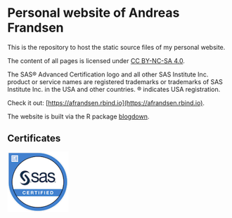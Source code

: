 # Personal website of Andreas Frandsen

This is the repository to host the static source files of my personal website.

The content of all pages is licensed under [CC BY-NC-SA 4.0](https://creativecommons.org/licenses/by-nc-sa/4.0/).

The SAS® Advanced Certification logo and all other SAS Institute Inc. product or service names are registered trademarks or trademarks of SAS Institute Inc. in the USA and other countries. ® indicates USA registration.

Check it out: [https://afrandsen.rbind.io](https://afrandsen.rbind.io).

The website is built via the R package [blogdown](https://github.com/rstudio/blogdown).

## Certificates

<a href='https://www.credly.com/badges/a6ddfcf3-b918-4fc5-b94b-8392a1da1bf6/public_url'><img src='static/images/sas-certified-specialist-base-programming-using-sas-9-4.png' align="left" height="138.5" title="SAS® Certified Professional: Advanced Programming Using SAS 9.4" /></a>
